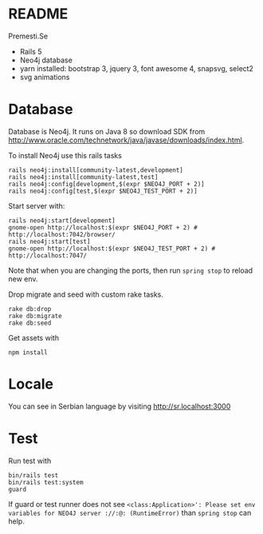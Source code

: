 # README

Premesti.Se

* Rails 5
* Neo4j database
* yarn installed: bootstrap 3, jquery 3, font awesome 4, snapsvg, select2
* svg animations

# Database

Database is Neo4j. It runs on Java 8 so download SDK from
http://www.oracle.com/technetwork/java/javase/downloads/index.html.

To install Neo4j use this rails tasks

~~~
rails neo4j:install[community-latest,development]
rails neo4j:install[community-latest,test]
rails neo4j:config[development,$(expr $NEO4J_PORT + 2)]
rails neo4j:config[test,$(expr $NEO4J_TEST_PORT + 2)]
~~~

Start server with:

~~~
rails neo4j:start[development]
gnome-open http://localhost:$(expr $NEO4J_PORT + 2) # http://localhost:7042/browser/
rails neo4j:start[test]
gnome-open http://localhost:$(expr $NEO4J_TEST_PORT + 2) # http://localhost:7047/
~~~

Note that when you are changing the ports, then run `spring stop` to reload new
env.

Drop migrate and seed with custom rake tasks.

~~~
rake db:drop
rake db:migrate
rake db:seed
~~~

Get assets with

~~~
npm install
~~~

# Locale

You can see in Serbian language by visiting <http://sr.localhost:3000>

# Test

Run test with

~~~
bin/rails test
bin/rails test:system
guard
~~~

If guard or test runner does not see `<class:Application>': Please set env
variables for NEO4J server ://:@: (RuntimeError)` than `spring stop` can help.
